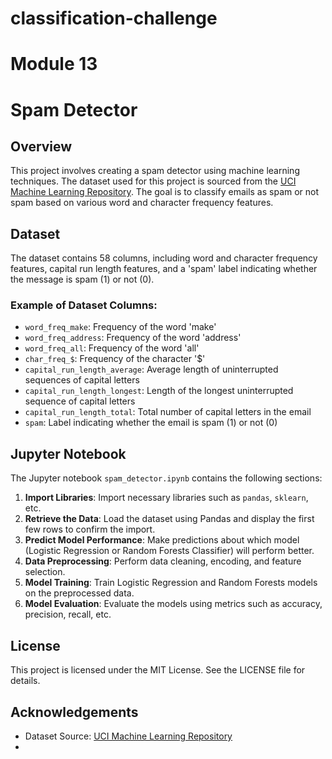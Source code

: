 # classification-challenge
# Module 13
# Spam Detector

## Overview

This project involves creating a spam detector using machine learning techniques. The dataset used for this project is sourced from the [UCI Machine Learning Repository](https://archive.ics.uci.edu/dataset/94/spambase). The goal is to classify emails as spam or not spam based on various word and character frequency features.

## Dataset

The dataset contains 58 columns, including word and character frequency features, capital run length features, and a 'spam' label indicating whether the message is spam (1) or not (0).

### Example of Dataset Columns:
- `word_freq_make`: Frequency of the word 'make'
- `word_freq_address`: Frequency of the word 'address'
- `word_freq_all`: Frequency of the word 'all'
- `char_freq_$`: Frequency of the character '$'
- `capital_run_length_average`: Average length of uninterrupted sequences of capital letters
- `capital_run_length_longest`: Length of the longest uninterrupted sequence of capital letters
- `capital_run_length_total`: Total number of capital letters in the email
- `spam`: Label indicating whether the email is spam (1) or not (0)

## Jupyter Notebook

The Jupyter notebook `spam_detector.ipynb` contains the following sections:

1. **Import Libraries**: Import necessary libraries such as `pandas`, `sklearn`, etc.
2. **Retrieve the Data**: Load the dataset using Pandas and display the first few rows to confirm the import.
3. **Predict Model Performance**: Make predictions about which model (Logistic Regression or Random Forests Classifier) will perform better.
4. **Data Preprocessing**: Perform data cleaning, encoding, and feature selection.
5. **Model Training**: Train Logistic Regression and Random Forests models on the preprocessed data.
6. **Model Evaluation**: Evaluate the models using metrics such as accuracy, precision, recall, etc.

## License

This project is licensed under the MIT License. See the LICENSE file for details.

## Acknowledgements

- Dataset Source: [UCI Machine Learning Repository](https://archive.ics.uci.edu/dataset/94/spambase)
-
